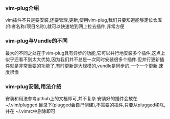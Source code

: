 ### vim-plug介绍
vim插件不只是要安装,还要管理,更新,使用vim-plug,我们只要知道能够定位仓库(作者名称/项目名称),就可以快速地到网上拉去插件,非常方便

### vim-plug与Vundle的不同
最大的不同之处在于vim-plug具有异步的功能,它可以并行地安装多个插件,这点上似乎还看不到太大优势,因为我们并不总是一次同时安装很多个插件.但并行更新插件就是非常重要的功能了,有时更新是大规模的,vundle是同步的,一个一个更新,速度很慢

### vim-plug安装,用法介绍
安装和用法参考github上的文档即可,并不复杂
安装好的插件会放在 ~/.vim/plugged 目录下(plugged会自己创建),不需要的插件,只要从plugged移除,并在 ~/.vimrc中删除即可